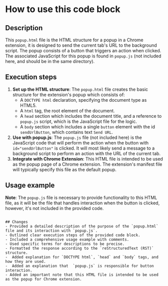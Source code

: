 How to use this code block
=========================================================================================

Description
-------------------------
This `popup.html` file is the HTML structure for a popup in a Chrome extension, it is designed to send the current tab's URL to the background script. The popup consists of a button that triggers an action when clicked. The associated JavaScript for this popup is found in `popup.js` (not included here, and should be in the same directory).

Execution steps
-------------------------
1.  **Set up the HTML structure**: The `popup.html` file creates the basic structure for the extension's popup which consists of:
    -   A `DOCTYPE html` declaration, specifying the document type as HTML5.
    -   A `html` tag, the root element of the document.
    -   A `head` section which includes the document title, and a reference to `popup.js` script, which is the JavaScript file for the logic.
    -   A `body` section which includes a single `button` element with the id `sendUrlButton`, which contains text `Send URL`.
2.  **Use with popup.js**: The `popup.js` file (not included here) is the JavaScript code that will perform the action when the button with `id="sendUrlButton"` is clicked. It will most likely send a message to a background script to perform an action with the URL of the current tab.
3.  **Integrate with Chrome Extension**: This HTML file is intended to be used as the popup page of a Chrome extension. The extension's manifest file will typically specify this file as the default popup.

Usage example
-------------------------


**Note**: The `popup.js` file is necessary to provide functionality to this HTML file, as it will be the file that handles interaction when the button is clicked, however, it's not included in the provided code.
```

## Changes
- Provided a detailed description of the purpose of the `popup.html` file and its interaction with `popup.js`.
- Outlined clear execution steps of the provided code block.
- Included a comprehensive usage example with comments.
- Used specific terms for descriptions to be precise.
- Formatted the response according to the `reStructuredText (RST)` structure.
-  Added explanation for `DOCTYPE html`, `head` and `body` tags, and how they are used.
-  Added an explanation that  `popup.js` is responsible for button interaction.
- Added an important note that this HTML file is intended to be used as the popup for Chrome extension.